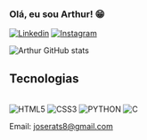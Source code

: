 ### Olá, eu sou Arthur! 😁

[![Linkedin](https://img.shields.io/badge/LinkedIn-0077B5?style=for-the-badge&logo=linkedin&logoColor=white
)](https://br.linkedin.com/in/arthurrats)
[![Instagram](https://img.shields.io/badge/Instagram-E4405F?style=for-the-badge&logo=instagram&logoColor=white
)](https://www.instagram.com/arthurratss/?next=%2F)

![Arthur GitHub stats](https://github-readme-stats.vercel.app/api?username=Arthurrats&show_icons=true&theme=dracula)

## Tecnologias 
<div style="display: inline-block;"><br>
  <img aling="center" src="https://img.shields.io/badge/HTML5-E34F26?style=for-the-badge&logo=html5&logoColor=white" alt="HTML5">
  <img aling="center" src="https://img.shields.io/badge/CSS3-1572B6?style=for-the-badge&logo=css3&logoColor=white" alt="CSS3">
  <img aling="center" src="https://img.shields.io/badge/Python-14354C?style=for-the-badge&logo=python&logoColor=white" alt="PYTHON">
  <img aling="center" src="https://img.shields.io/badge/C-00599C?style=for-the-badge&logo=c&logoColor=white" alt="C">
</div><br>

Email: joserats8@gmail.com
